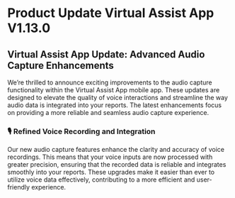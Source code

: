 # Product Update Virtual Assist App V1.13.0

## Virtual Assist App Update: Advanced Audio Capture Enhancements

We’re thrilled to announce exciting improvements to the audio capture functionality within the Virtual Assist App mobile app. These updates are designed to elevate the quality of voice interactions and streamline the way audio data is integrated into your reports. The latest enhancements focus on providing a more reliable and seamless audio capture experience.

### 🎙️ **Refined Voice Recording and Integration**

Our new audio capture features enhance the clarity and accuracy of voice recordings. This means that your voice inputs are now processed with greater precision, ensuring that the recorded data is reliable and integrates smoothly into your reports. These upgrades make it easier than ever to utilize voice data effectively, contributing to a more efficient and user-friendly experience.
